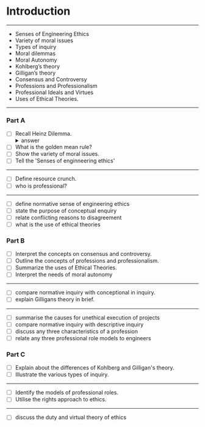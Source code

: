 # Introduction
--- 
- Senses of Engineering Ethics
- Variety of moral issues
- Types of inquiry
- Moral dilemmas
- Moral Autonomy
- Kohlberg’s theory
- Gilligan’s theory
- Consensus and Controversy
- Professions and Professionalism
- Professional Ideals and Virtues
- Uses of Ethical Theories.
---
### Part A
- [ ] Recall Heinz Dilemma.<details><summary>answer</summary>this is ans</details>
- [ ] What is the golden mean rule?
- [ ] Show the variety of moral issues.
- [ ] Tell the 'Senses of enginneering ethics'
---
- [ ] Define resource crunch.
- [ ] who is professional?
---
- [ ] define normative sense of engineering ethics
- [ ] state the purpose of conceptual enquiry
- [ ] relate conflicting reasons to disagreement
- [ ] what is the use of ethical theories

### Part B
- [ ] Interpret the concepts on consensus and controversy.
- [ ] Outline the concepts of professions and professionalism.
- [ ] Summarize the uses of Ethical Theories.
- [ ] Interpret the needs of moral autonomy
---
- [ ] compare normative inquiry with conceptional in inquiry.
- [ ] explain Gilligans theory in brief.
---
- [ ] summarise the causes for unethical execution of projects
- [ ] compare normative inquiry with descriptive inquiry
- [ ] discuss any three characteristics of a profession
- [ ] relate any three professional role models to engineers

### Part C
- [ ] Explain about the differences of Kohlberg and Gilligan's theory.
- [ ] Illustrate the various types of inquiry. 
---
- [ ] Identify the models of professional roles.
- [ ] Utilise the rights approach to ethics.
---
- [ ] discuss the duty and virtual theory of ethics

